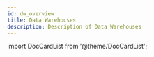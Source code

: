 ```yaml
---
id: dw_overview
title: Data Warehouses
description: Description of Data Warehouses
---
```


import DocCardList from '@theme/DocCardList';

<DocCardList />